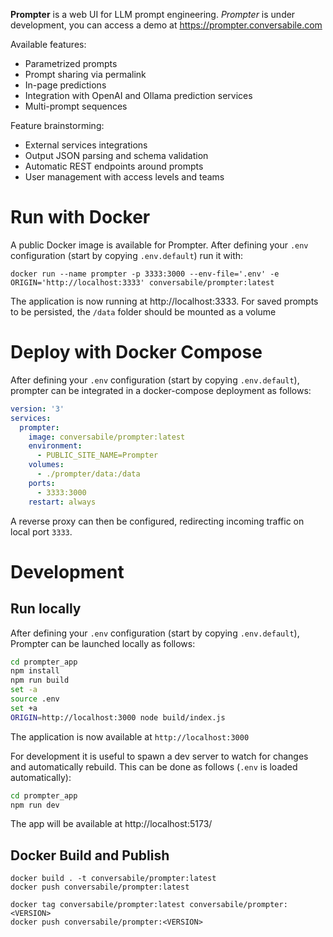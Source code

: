 
**Prompter** is a web UI for LLM prompt engineering. *Prompter* is under development, you can access a demo at https://prompter.conversabile.com

Available features:

* Parametrized prompts
* Prompt sharing via permalink
* In-page predictions
* Integration with OpenAI and Ollama prediction services 
* Multi-prompt sequences

Feature brainstorming:

* External services integrations
* Output JSON parsing and schema validation
* Automatic REST endpoints around prompts
* User management with access levels and teams

# Run with Docker

A public Docker image is available for Prompter. After defining your `.env` configuration (start by copying `.env.default`) run it with:

    docker run --name prompter -p 3333:3000 --env-file='.env' -e ORIGIN='http://localhost:3333' conversabile/prompter:latest

The application is now running at http://localhost:3333. For saved prompts to be persisted, the `/data` folder should be mounted as a volume

# Deploy with Docker Compose

After defining your `.env` configuration (start by copying `.env.default`), prompter can be integrated in a docker-compose deployment as follows:

```yaml
version: '3'
services:
  prompter:
    image: conversabile/prompter:latest
    environment:
      - PUBLIC_SITE_NAME=Prompter
    volumes:
      - ./prompter/data:/data
    ports:
      - 3333:3000
    restart: always
```

A reverse proxy can then be configured, redirecting incoming traffic on local port `3333`.

# Development

## Run locally

After defining your `.env` configuration (start by copying `.env.default`), Prompter can be launched locally as follows:

```sh
cd prompter_app
npm install
npm run build
set -a            
source .env
set +a
ORIGIN=http://localhost:3000 node build/index.js
```

The application is now available at `http://localhost:3000`

For development it is useful to spawn a dev server to watch for changes and automatically rebuild. This can be done as follows (`.env` is loaded automatically):

```sh
cd prompter_app
npm run dev
```

The app will be available at http://localhost:5173/

## Docker Build and Publish

    docker build . -t conversabile/prompter:latest
    docker push conversabile/prompter:latest

    docker tag conversabile/prompter:latest conversabile/prompter:<VERSION>
    docker push conversabile/prompter:<VERSION>
